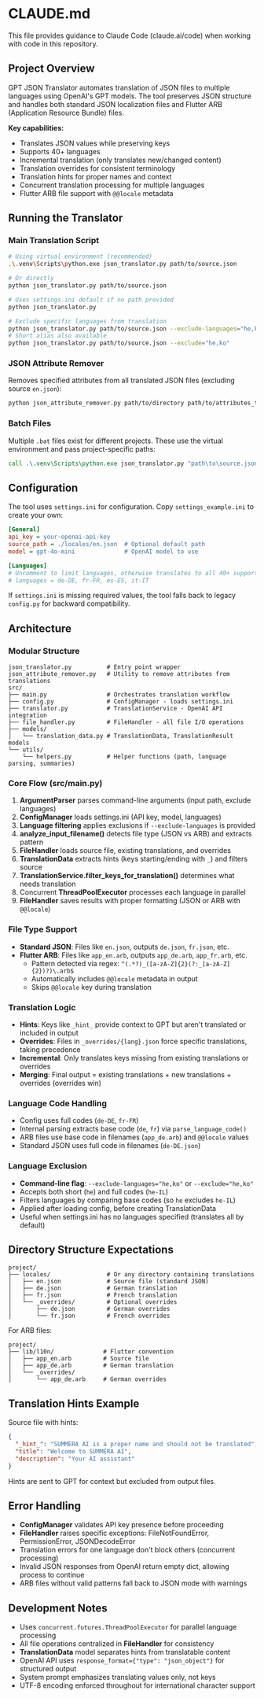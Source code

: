 # CLAUDE.md

This file provides guidance to Claude Code (claude.ai/code) when working with code in this repository.

## Project Overview

GPT JSON Translator automates translation of JSON files to multiple languages using OpenAI's GPT models. The tool preserves JSON structure and handles both standard JSON localization files and Flutter ARB (Application Resource Bundle) files.

**Key capabilities:**
- Translates JSON values while preserving keys
- Supports 40+ languages
- Incremental translation (only translates new/changed content)
- Translation overrides for consistent terminology
- Translation hints for proper names and context
- Concurrent translation processing for multiple languages
- Flutter ARB file support with `@@locale` metadata

## Running the Translator

### Main Translation Script
```bash
# Using virtual environment (recommended)
.\.venv\Scripts\python.exe json_translator.py path/to/source.json

# Or directly
python json_translator.py path/to/source.json

# Uses settings.ini default if no path provided
python json_translator.py

# Exclude specific languages from translation
python json_translator.py path/to/source.json --exclude-languages="he,ko,ar"
# Short alias also available
python json_translator.py path/to/source.json --exclude="he,ko"
```

### JSON Attribute Remover
Removes specified attributes from all translated JSON files (excluding source `en.json`):
```bash
python json_attribute_remover.py path/to/directory path/to/attributes_to_remove.json
```

### Batch Files
Multiple `.bat` files exist for different projects. These use the virtual environment and pass project-specific paths:
```bat
call .\.venv\Scripts\python.exe json_translator.py "path\to\source.json"
```

## Configuration

The tool uses `settings.ini` for configuration. Copy `settings_example.ini` to create your own:

```ini
[General]
api_key = your-openai-api-key
source_path = ./locales/en.json  # Optional default path
model = gpt-4o-mini              # OpenAI model to use

[Languages]
# Uncomment to limit languages, otherwise translates to all 40+ supported
# languages = de-DE, fr-FR, es-ES, it-IT
```

If `settings.ini` is missing required values, the tool falls back to legacy `config.py` for backward compatibility.

## Architecture

### Modular Structure
```
json_translator.py          # Entry point wrapper
json_attribute_remover.py   # Utility to remove attributes from translations
src/
├── main.py                 # Orchestrates translation workflow
├── config.py               # ConfigManager - loads settings.ini
├── translator.py           # TranslationService - OpenAI API integration
├── file_handler.py         # FileHandler - all file I/O operations
├── models/
│   └── translation_data.py # TranslationData, TranslationResult models
└── utils/
    └── helpers.py          # Helper functions (path, language parsing, summaries)
```

### Core Flow (src/main.py)
1. **ArgumentParser** parses command-line arguments (input path, exclude languages)
2. **ConfigManager** loads settings.ini (API key, model, languages)
3. **Language filtering** applies exclusions if `--exclude-languages` is provided
4. **analyze_input_filename()** detects file type (JSON vs ARB) and extracts pattern
5. **FileHandler** loads source file, existing translations, and overrides
6. **TranslationData** extracts hints (keys starting/ending with `_`) and filters source
7. **TranslationService.filter_keys_for_translation()** determines what needs translation
8. Concurrent **ThreadPoolExecutor** processes each language in parallel
9. **FileHandler** saves results with proper formatting (JSON or ARB with `@@locale`)

### File Type Support
- **Standard JSON**: Files like `en.json`, outputs `de.json`, `fr.json`, etc.
- **Flutter ARB**: Files like `app_en.arb`, outputs `app_de.arb`, `app_fr.arb`, etc.
  - Pattern detected via regex: `^(.*?)_([a-zA-Z]{2}(?:_[a-zA-Z]{2})?)\.arb$`
  - Automatically includes `@@locale` metadata in output
  - Skips `@@locale` key during translation

### Translation Logic
- **Hints**: Keys like `_hint_` provide context to GPT but aren't translated or included in output
- **Overrides**: Files in `_overrides/{lang}.json` force specific translations, taking precedence
- **Incremental**: Only translates keys missing from existing translations or overrides
- **Merging**: Final output = existing translations + new translations + overrides (overrides win)

### Language Code Handling
- Config uses full codes (`de-DE`, `fr-FR`)
- Internal parsing extracts base code (`de`, `fr`) via `parse_language_code()`
- ARB files use base code in filenames (`app_de.arb`) and `@@locale` values
- Standard JSON uses full code in filenames (`de-DE.json`)

### Language Exclusion
- **Command-line flag**: `--exclude-languages="he,ko"` or `--exclude="he,ko"`
- Accepts both short (`he`) and full codes (`he-IL`)
- Filters languages by comparing base codes (so `he` excludes `he-IL`)
- Applied after loading config, before creating TranslationData
- Useful when settings.ini has no languages specified (translates all by default)

## Directory Structure Expectations

```
project/
├── locales/                # Or any directory containing translations
│   ├── en.json             # Source file (standard JSON)
│   ├── de.json             # German translation
│   ├── fr.json             # French translation
│   └── _overrides/         # Optional overrides
│       ├── de.json         # German overrides
│       └── fr.json         # French overrides
```

For ARB files:
```
project/
├── lib/l10n/              # Flutter convention
│   ├── app_en.arb         # Source file
│   ├── app_de.arb         # German translation
│   └── _overrides/
│       └── app_de.arb     # German overrides
```

## Translation Hints Example

Source file with hints:
```json
{
  "_hint_": "SUMMERA AI is a proper name and should not be translated",
  "title": "Welcome to SUMMERA AI",
  "description": "Your AI assistant"
}
```

Hints are sent to GPT for context but excluded from output files.

## Error Handling

- **ConfigManager** validates API key presence before proceeding
- **FileHandler** raises specific exceptions: FileNotFoundError, PermissionError, JSONDecodeError
- Translation errors for one language don't block others (concurrent processing)
- Invalid JSON responses from OpenAI return empty dict, allowing process to continue
- ARB files without valid patterns fall back to JSON mode with warnings

## Development Notes

- Uses `concurrent.futures.ThreadPoolExecutor` for parallel language processing
- All file operations centralized in **FileHandler** for consistency
- **TranslationData** model separates hints from translatable content
- OpenAI API uses `response_format={"type": "json_object"}` for structured output
- System prompt emphasizes translating values only, not keys
- UTF-8 encoding enforced throughout for international character support

